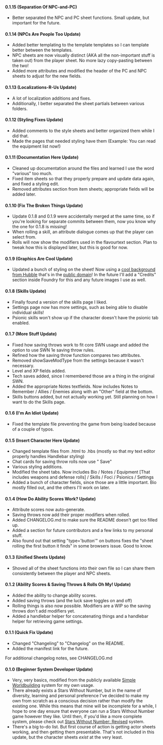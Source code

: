 #### 0.1.15 (Separation Of NPC-and-PC)
* Better separated the NPC and PC sheet functions. Small update, but important for the future.

#### 0.1.14 (NPCs Are People Too Update)
* Added better templating to the template templates so I can template better between the templates.
* NPC sheets are now visually distinct (AKA all the non-important stuff is taken out) from the player sheet. No more lazy copy-pasting between the two!
* Added more attributes and modified the header of the PC and NPC sheets to adjust for the new fields.

#### 0.1.13 (Localizations-R-Us Update)
* A lot of localization additions and fixes.
* Additionally, I better separated the sheet partials between various folders.

#### 0.1.12 (Styling Fixes Update)
* Added comments to the style sheets and better organized them while I did that.
* Made the pages that needed styling have them (Example: You can read the equipment list now!)

#### 0.1.11 (Documentation Here Update)
* Cleaned up documentation around the files and learned I use the word "various" too much.
* Fixed item sheets so that they properly prepare and update data again, and fixed a styling edit.
* Removed attributes section from item sheets; appropriate fields will be added later.

#### 0.1.10 (Fix The Broken Things Update)
* Update 0.1.8 and 0.1.9 were accidentally merged at the same time, so if you're looking for separate commits between them, now you know why the one for 0.1.8 is missing!
* When rolling a skill, an attribute dialogue comes up that the player can select from.
* Rolls will now show the modifiers used in the flavourtext section. Plan to tweak how this is displayed later, but this is good for now.

#### 0.1.9 (Graphics Are Cool Update)
* Updated a bunch of styling on the sheet! Now using a [cool background from Hubble](https://hubblesite.org/contents/media/images/2020/58/4778-Image) that's in the [public domain](https://hubblesite.org/copyright)! In the future I'll add a "Credits" section inside Foundry for this and any future images I use as well.

#### 0.1.8 (Skills Update)
* Finally found a version of the skills page I liked.
* Settings page now has more settings, such as being able to disable individual skills!
* Psionic skills won't show up if the character doesn't have the psionic tab enabled.

#### 0.1.7 (More Stuff Update)
* Fixed how saving throws work to fit core SWN usage and added the option to use SWN 1e saving throw rules.
* Refined how the saving throw function compares two attributes.
* Removed showSaveModType from the settings because it wasn't necessary.
* Level and XP fields added.
* Tech saves added, since I remembered those are a thing in the original SWN.
* Added the appropriate Notes textfields. Now includes Notes to Remember / Allies / Enemies along with an "Other" field at the bottom.
* Skills buttons added, but not actually working yet. Still planning on how I want to do the Skills page.

#### 0.1.6 (I'm An Idiot Update)
* Fixed the template file preventing the game from being loaded because of a couple of typos.

#### 0.1.5 (Insert Character Here Update)
* Changed template files from .html to .hbs (mostly so that my text editor properly handles Handlebar styling)
* Chat cards for saving throw rolls now use "<Saving Throw> Save"
* Various styling additions.
* Modified the sheet tabs. Now includes Bio / Notes / Equipment [That includes weapons and defense rolls] / Skills / Foci / Psionics / Settings
* Added a bunch of character fields, since those are a little important. Bio mostly filled out, and the others I'll work on later.

#### 0.1.4 (How Do Ability Scores Work? Update)
* Attribute scores now auto-generate.
* Saving throws now add their proper modifiers when rolled.
* Added CHANGELOG.md to make sure the README doesn't get too filled up.
* Added a section for future contributors and a few links to my personal stuff.
* Also found out that setting "type='button'" on buttons fixes the "sheet rolling the first button it finds" in some browsers issue. Good to know.

#### 0.1.3 (Unified Sheets Update)
* Shoved all of the sheet functions into their own file so I can share them consistently between the player and NPC sheets.

#### 0.1.2 (Ability Scores & Saving Throws & Rolls Oh My! Update)
* Added the ability to change ability scores.
* Added saving throws (and the luck save toggles on and off)
* Rolling things is also now possible. Modifiers are a WIP so the saving throws don't add modifiers yet.
* Added a handlebar helper for concatenating things and a handlebar helper for retrieving game settings.

#### 0.1.1 (Quick Fix Update)
* Changed "Changeling" to "Changelog" on the README.
* Added the manifest link for the future.

For additional changelog notes, see CHANGELOG.md

#### 0.1.0 (Beginner System Developer Update)
* Very, very basics, modified from the publicly available [Simple Worldbuilding](https://gitlab.com/foundrynet/worldbuilding/) system for my own usage.
* There already exists a Stars Without Number, but in the name of diversity, learning and personal preference I've decided to make my own from scratch as a conscious decision rather than modify the existing one. While this means that mine will be incomplete for a while, I hope to one day ensure that everyone can run a Stars Without Number game however they like. Until then, if you'd like a more complete system, please check out [Stars Without Number: Revised](https://github.com/Spice-King/foundry-swnr/) system.
* There's a big to-do list. But first course of action is getting actor sheets working, and then getting them presentable. That's not included in this update, but the character sheets *exist* at the very least.
